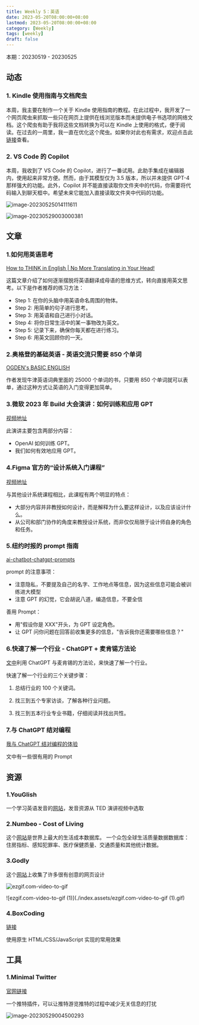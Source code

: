 ```yaml
---
title: Weekly 5：英语
date: 2023-05-20T08:00:00+08:00
lastmod: 2023-05-20T08:00:00+08:00
category: [Weekly]
tags: [weekly]
draft: false
---
```


本期：20230519 - 20230525

## 动态

### 1. Kindle 使用指南与文档爬虫

本周，我主要在制作一个关于 Kindle 使用指南的教程。在此过程中，我开发了一个网页爬虫来抓取一些只在网页上提供在线浏览版本而未提供电子书选项的网络文档。这个爬虫有助于我将这些文档转换为可以在 Kindle 上使用的格式，便于阅读。在过去的一周里，我一直在优化这个爬虫。如果你对此也有需求，欢迎点击此[链接](https://github.com/huyixi/docs-spider)查看。

### 2. VS Code 的 Copilot

本周，我收到了 VS Code 的 Copilot，进行了一番试用。此助手集成在编辑器内，使用起来非常方便。然而，由于其模型仅为 3.5 版本，所以并未提供 GPT-4 那样强大的功能。此外，Copilot 并不能直接读取你文件夹中的代码，你需要将代码输入到聊天框中。希望未来它能加入直接读取文件夹中代码的功能。

![image-20230525014111611](./index.assets/image-20230525014111611.png)

![image-20230529003000381](./index.assets/image-20230529003000381.png)

## 文章

### 1.如何用英语思考

[How to THINK in English | No More Translating in Your Head!](https://www.youtube.com/watch?v=SJOnhWiJArM)

这篇文章介绍了如何逐渐摆脱将英语翻译成母语的思维方式，转向直接用英文思考。以下是作者推荐的练习方法：

- Step 1: 在你的头脑中用英语命名周围的物体。
- Step 2: 用简单的句子进行思考。
- Step 3: 用英语和自己进行小对话。
- Step 4: 将你日常生活中的某一事物改为英文。
- Step 5: 记录下来，确保你每天都在进行练习。
- Step 6: 用英文回顾你的一天。

### 2.奥格登的基础英语 - 英语交流只需要 850 个单词

[OGDEN's BASIC ENGLISH](http://ogden.basic-english.org/)

作者发现牛津英语词典里面的 25000 个单词的书，只要用 850 个单词就可以表单，通过这种方式让英语的入门变得更加简单。

### 3.微软 2023 年 Build 大会演讲：如何训练和应用 GPT

[视频地址](https://www.youtube.com/watch?v=YrBJiy-V8MY)

此演讲主要包含两部分内容：

- OpenAI 如何训练 GPT。
- 我们如何有效地应用 GPT。

### 4.Figma 官方的“设计系统入门课程”

[视频地址](https://www.youtube.com/watch?v=Dtd40cHQQlk&list=PLXDU_eVOJTx6vqOWJSWH87Zb5-riiG63A&index=2)

与其他设计系统课程相比，此课程有两个明显的特点：

- 大部分内容并非教授如何设计，而是解释为什么要这样设计，以及应该设计什么。
- 从公司和部门协作的角度来教授设计系统，而非仅仅局限于设计师自身的角色和任务。

### 5.纽约时报的 prompt 指南

[ai-chatbot-chatgpt-prompts](https://www.nytimes.com/2023/05/25/technology/ai-chatbot-chatgpt-prompts.html)

prompt 的注意事项：

- 注意隐私，不要提及自己的名字、工作地点等信息，因为这些信息可能会被训练进大模型
- 注意 GPT 的幻觉，它会胡说八道，编造信息，不要全信

善用 Prompt：

- 用"假设你是 XXX"开头，为 GPT 设定角色。
- 让 GPT 问你问题在回答前收集更多的信息，"告诉我你还需要哪些信息？"

### 6.快速了解一个行业 - ChatGPT + 麦肯锡方法论

[文中](https://ki6j1b0d92h.feishu.cn/wiki/E4I1wSQY6i2GxAkMANuc0E8anRd?continueFlag=8b255de844f99426cc2e574a4c8aa6d1)利用 ChatGPT 与麦肯锡的方法论，来快速了解一个行业。

快速了解一个行业的三个关键步骤：

1. 总结行业的 100 个关键词。

2. 找三到五个专家访谈，了解各种行业问题。

3. 找三到五本行业专业书籍，仔细阅读并找出共性。

### 7.与 ChatGPT 结对编程

[我与 ChatGPT 结对编程的体验](https://www.bmpi.dev/dev/chatgpt-development-notes/pair-programming/)

文中有一些很有用的 Prompt

## 资源

### 1.YouGlish

一个学习英语发音的[网站](https://youglish.com/pronounce/english/english/us)，发音资源从 TED 演讲视频中选取

### 2.Numbeo - Cost of Living

这个[网站](https://www.numbeo.com/cost-of-living/)是世界上最大的生活成本数据库。 一个众包全球生活质量数据数据库：住房指标、感知犯罪率、医疗保健质量、交通质量和其他统计数据。

### 3.Godly

这个[网站](https://godly.website/)上收集了许多很有创意的网页设计

![ezgif.com-video-to-gif](./index.assets/ezgif.com-video-to-gif.gif)

![ezgif.com-video-to-gif (1)](./index.assets/ezgif.com-video-to-gif (1).gif)

### 4.BoxCoding

[链接](https://avabucks.it/)

使用原生 HTML/CSS/JavaScript 实现的常用效果

## 工具

### 1.Minimal Twitter

[官网链接](https://typefully.com/minimal-twitter)

一个推特插件，可以让推特游览推特的过程中减少无关信息的打扰

![image-20230529004500293](./index.assets/image-20230529004500293.png)
